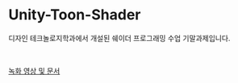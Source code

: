 # Unity-Toon-Shader

디자인 테크놀로지학과에서 개설된 쉐이더 프로그래밍 수업 기말과제입니다.

<br>

[녹화 영상 및 문서](https://wandering-rumba-865.notion.site/NPR-Rendering-1b2aba645d3280e3b24cee9003d59e11?pvs=74)



